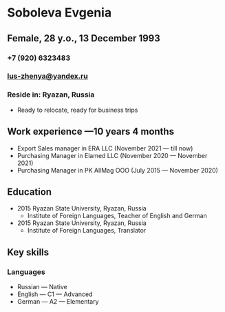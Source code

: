 # Soboleva Evgenia
## Female, 28 y.o., 13 December 1993

### +7 (920) 6323483
### lus-zhenya@yandex.ru
### Reside in: Ryazan, Russia
* Ready to relocate, ready for business trips

## Work experience —10 years 4 months
* Export Sales manager in ERA LLC (November 2021 — till now)
* Purchasing Manager in Elamed LLC (November 2020 — November 2021)
* Purchasing Manager in PK AllMag OOO (July 2015 — November 2020)

## Education
* 2015	Ryazan State University, Ryazan, Russia
    * Institute of Foreign Languages, Teacher of English and German
* 2015	Ryazan State University, Ryazan, Russia
    * Institute of Foreign Languages, Translator

## Key skills
### Languages	
* Russian — Native
* English — C1 — Advanced
* German — A2 — Elementary
